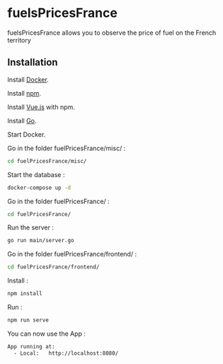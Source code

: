 # fuelsPricesFrance

fuelsPricesFrance allows you to observe the price of fuel on the French territory

## Installation

Install [Docker](https://www.docker.com/).

Install [npm](https://www.npmjs.com/).

Install [Vue.js](https://vuejs.org/) with npm.

Install [Go](https://go.dev/).

Start Docker.

Go in the folder fuelPricesFrance/misc/ :

```bash
cd fuelPricesFrance/misc/
```

Start the database :

```bash
docker-compose up -d
```

Go in the folder fuelPricesFrance/ :

```bash
cd fuelPricesFrance/
```

Run the server :

```bash
go run main/server.go
```

Go in the folder fuelPricesFrance/frontend/ :

```bash
cd fuelPricesFrance/frontend/
```

Install :

```bash
npm install
```

Run : 

```bash
npm run serve
```

You can now use the App :

```bash
App running at:
  - Local:   http://localhost:8080/
```